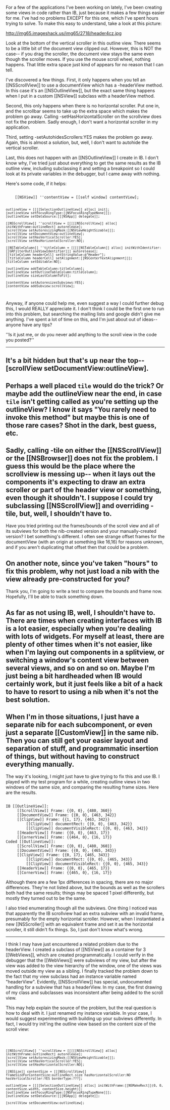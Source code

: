 

For a few of the applications I've been working on lately, I've been creating some views in code rather than IB, just because it makes a few things easier for me. I've had no problems EXCEPT for this one, which I've spent hours trying to solve. To make this easy to understand, take a look at this picture:

http://img65.imageshack.us/img65/2718/header4cz.jpg

Look at the bottom of the vertical scroller in this outline view. There seems to be a little bit of the document view clipped out. However, this is NOT the case-- if you drag the scroller, the document view stays the same even though the scroller moves. If you use the mouse scroll wheel, nothing happens. That little extra space just kind of appears for no reason that I can tell.

I've discovered a few things. First, it only happens when you tell an [[NSScrollView]] to use a documentView which has a -headerView method. In this case it's an [[NSOutlineView]], but the exact same thing happens when I put in a custom [[NSView]] subclass with a headerView method.

Second, this only happens when there is no horizontal scroller. Put one in, and the scrollbar seems to take up the extra space which makes the problem go away. Calling -setHasHorizontalScroller on the scrollview does not fix the problem. Sadly enough, I don't want a horizontal scroller in my application.

Third, setting -setAutohidesScrollers:YES makes the problem go away. Again, this is almost a solution, but, well, I don't want to autohide the vertical scroller.

Last, this does not happen with an [[NSOutlineView]] I create in IB. I don't know why, I've tried just about everything to get the same results as the IB outline view, including subclassing it and setting a breakpoint so I could look at its private variables in the debugger, but I came away with nothing.

Here's some code, if it helps:

<code>
	[[NSView]] ''contentView = [[self window] contentView];

	outlineView = [[[[SelectionOutlineView]] alloc] init];
	[outlineView setFocusRingType:[[NSFocusRingTypeNone]]];
	[outlineView setDataSource:[[[NSApp]] delegate]];
	
	[[NSScrollView]] ''scrollView = [[[[[NSScrollView]] alloc] initWithFrame:outlineRect] autorelease];
	[scrollView setAutoresizingMask:[[NSViewHeightSizable]]];
	[scrollView setDocumentView:outlineView];
	[scrollView setHasVerticalScroller:YES];
	[scrollView setHasHorizontalScroller:NO];
	
	[[NSTableColumn]] ''titleColumn = [[[[[NSTableColumn]] alloc] initWithIdentifier:[[GRFilterOutlineViewIdentifier]]] autorelease];
	[[titleColumn headerCell] setStringValue:@"Header"];
	[[titleColumn headerCell] setAlignment:[[NSCenterTextAlignment]]];
	[titleColumn setEditable:NO];
	
	[outlineView addTableColumn:titleColumn];
	[outlineView setOutlineTableColumn:titleColumn];
	[outlineView sizeLastColumnToFit];
	
	[contentView setAutoresizesSubviews:YES];
	[contentView addSubview:scrollView];
</code>

Anyway, if anyone could help me, even suggest a way I could further debug this, I would REALLY appreciate it. I don't think I could be the first one to run into this problem, but searching the mailing lists and google didn't give me anything. I've spent a lot of time on this, and I'm just about out of ideas-- anyone have any tips? 

''Is it just me, or do you never add anything to the scroll view in the code you posted?''

----
It's a bit hidden but that's up near the top-- [scrollView setDocumentView:outlineView].
----
Perhaps a well placed <code>tile</code> would do the trick? Or maybe add the outlineView near the end, in case <code>tile</code> isn't getting called as you're setting up the outlineView? I know it says "You rarely need to invoke this method" but maybe this is one of those rare cases? Shot in the dark, best guess, etc.
----
Sadly, calling -tile on either the [[NSScrollView]] or the [[NSBrowser]] does not fix the problem. I guess this would be the place where the scrollview is messing up-- when it lays out the components it's expecting to draw an extra scroller or part of the header view or something, even though it shouldn't. I suppose I could try subclassing [[NSScrollView]] and overriding -tile, but, well, I shouldn't have to.
----
Have you tried printing out the frames/bounds of the scroll view and all of its subviews for both the nib-created version and your manually-created version? I bet something's different. I often see strange offset frames for the documentView (with an origin at something like 16,16) for reasons unknown, and if you aren't duplicating that offset then that could be a problem.

On another note, since you've taken "hours" to fix this problem, why not just load a nib with the view already pre-constructed for you?
----
Thank you, I'm going to write a test to compare the bounds and frame now. Hopefully, I'll be able to track something down.

As far as not using IB, well, I shouldn't have to. There are times when creating interfaces with IB is a lot easier, especially when you're dealing with lots of widgets. For myself at least, there are plenty of other times when it's not easier, like when I'm laying out components in a splitview, or switching a window's content view between several views, and so on and so on. Maybe I'm just being a bit hardheaded when IB would certainly work, but it just feels like a bit of a hack to have to resort to using a nib when it's not the best solution.
----
When I'm in those situations, I just have a separate nib for each subcomponent, or even just a separate [[CustomView]] in the same nib. Then you can still get your easier layout and separation of stuff, and programmatic insertion of things, but without having to construct everything manually.
----
The way it's looking, I might just have to give trying to fix this and use IB. I played with my test program for a while, creating outline views in two windows of the same size, and comparing the resulting frame sizes. Here are the results.

<code>
IB [[OutlineView]]:
     [[ScrollView]] Frame: {{0, 0}, {480, 360}}
     [[DocumentView]] Frame: {{0, 0}, {463, 342}}
     [[ClipView]] Frame: {{1, 17}, {463, 342}}
         [[ClipView]] documentRect: {{0, 0}, {463, 342}}
         [[ClipView]] documentVisibleRect: {{0, 0}, {463, 342}}
     [[HeaderView]] Frame: {{0, 0}, {463, 17}}
     [[CornerView]] Frame: {{464, 0}, {16, 17}}
Coded [[OutlineView]]:
     [[ScrollView]] Frame: {{0, 0}, {480, 360}}
     [[DocumentView]] Frame: {{0, 0}, {465, 343}}
     [[ClipView]] Frame: {{0, 17}, {465, 343}}
         [[ClipView]] documentRect: {{0, 0}, {465, 343}}
         [[ClipView]] documentVisibleRect: {{0, 0}, {465, 343}}
     [[HeaderView]] Frame: {{0, 0}, {465, 17}}
     [[CornerView]] Frame: {{465, 0}, {16, 17}}
</code>

Although there are a few 1px differences in spacing, there are no major differences. They're not listed above, but the bounds as well as the scrollers both had the same results; things may be spaced 1 pixel differently, but mostly they turned out to be the same.

I also tried enumerating though all the subviews. One thing I noticed was that apparently the IB scrollview had an extra subview with an invalid frame, presumably for the empty horizontal scroller. However, when I instantiated a new [[NSScroller]] with an equivalent frame and set it as the horizontal scroller, it still didn't fix things. So, I just don't know what's wrong.

----
I think I may have just encountered a related problem due to the headerView.  I created a subclass of [[NSView]] as a container for 3 [[WebViews]], which are created programmatically.  I could verify in the debugger that the [[WebViews]] were subviews of my view, but after the view was added to the view hierarchy of the window, one of the views was moved outside my view as a sibling.  I finally tracked the problem down to the fact that my view subclass had an instance variable named "headerView".  Evidently, [[NSScrollView]] has special, undocumented handling for a subview that has a headerView.  In my case, the first drawing of my class and subclasses was inconsistent after being added to the scroll view.

This may help explain the source of the problem, but the real question is how to deal with it.  I just renamed my instance variable.  In your case, I would suggest experimenting with building up your subviews differently.  In fact, I would try init'ing the outline view based on the content size of the scroll view:

<code>

	[[NSScrollView]] ''scrollView = [[[[[NSScrollView]] alloc] initWithFrame:outlineRect] autorelease];
	[scrollView setAutoresizingMask:[[NSViewHeightSizable]]];
	[scrollView setHasVerticalScroller:YES];
	[scrollView setHasHorizontalScroller:NO];

	[[NSSize]] contentSize = [[[NSScrollView]] frameSizeForContentSize:outlineRect.size hasHorizontalScroller:NO hasVerticalScroller:YES borderType:???];

	outlineView = [[[[SelectionOutlineView]] alloc] initWithFrame:[[NSMakeRect]](0, 0, contentSize.width, contentSize.height)];
	[outlineView setFocusRingType:[[NSFocusRingTypeNone]]];
	[outlineView setDataSource:[[[NSApp]] delegate]];

	[scrollView setDocumentView:outlineView];

</code>